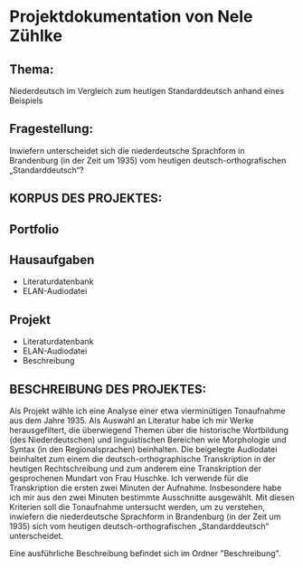 # Projektdokumentation von Nele Zühlke

## Thema:
Niederdeutsch im Vergleich zum heutigen Standarddeutsch anhand eines Beispiels

## Fragestellung:
Inwiefern unterscheidet sich die niederdeutsche Sprachform in Brandenburg (in der Zeit um 1935) vom heutigen deutsch-orthografischen „Standarddeutsch“?



## KORPUS DES PROJEKTES:

## Portfolio

## Hausaufgaben
- Literaturdatenbank
- ELAN-Audiodatei

## Projekt
- Literaturdatenbank
- ELAN-Audiodatei
- Beschreibung


## BESCHREIBUNG DES PROJEKTES:

Als Projekt wähle ich eine Analyse einer etwa vierminütigen Tonaufnahme aus dem Jahre 1935. Als Auswahl an Literatur habe ich mir Werke herausgefiltert, die überwiegend Themen über die historische Wortbildung (des Niederdeutschen) und linguistischen Bereichen wie Morphologie und Syntax (in den Regionalsprachen) beinhalten. Die beigelegte Audiodatei beinhaltet zum einem die deutsch-orthographische Transkription in der heutigen Rechtschreibung und zum anderem eine Transkription der gesprochenen Mundart von Frau Huschke. Ich verwende für die Transkription die ersten zwei Minuten der Aufnahme. Insbesondere habe ich mir aus den zwei Minuten bestimmte Ausschnitte ausgewählt. Mit diesen Kriterien soll die Tonaufnahme untersucht werden, um zu verstehen, inwiefern die niederdeutsche Sprachform in Brandenburg (in der Zeit um 1935) sich vom heutigen deutsch-orthografischen „Standarddeutsch“ unterscheidet.

Eine ausführliche Beschreibung befindet sich im Ordner "Beschreibung".


